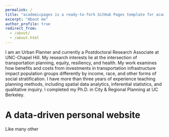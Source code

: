 ```yaml
---
permalink: /
title: "academicpages is a ready-to-fork GitHub Pages template for academic personal websites"
excerpt: "About me"
author_profile: true
redirect_from: 
  - /about/
  - /about.html
---
```


I am an Urban Planner and currently a Postdoctoral Research Associate at UNC-Chapel Hill. My research interests lie at the intersection of transportation planning, equity, resiliency, and health. My work examines how benefits and costs from investments in transportation infrastructure impact population groups differently by income, race, and other forms of social stratification. I have more than three years of experience teaching planning methods, including spatial data analytics, inferential statistics, and qualitative inquiry. I completed my Ph.D. in City & Regional Planning at UC Berkeley.

A data-driven personal website
======
Like many other
